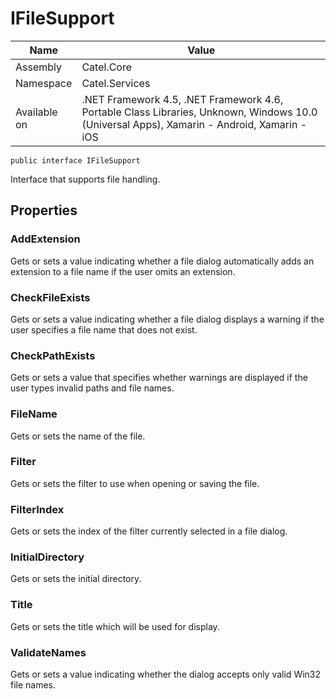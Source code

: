

# IFileSupport

Name|Value
---|---
Assembly|Catel.Core
Namespace|Catel.Services
Available on|.NET Framework 4.5, .NET Framework 4.6, Portable Class Libraries, Unknown, Windows 10.0 (Universal Apps), Xamarin - Android, Xamarin - iOS

```
public interface IFileSupport
```

Interface that supports file handling.



## Properties

### AddExtension

Gets or sets a value indicating whether a file dialog automatically adds an extension to a file name if the user omits an extension.



### CheckFileExists

Gets or sets a value indicating whether a file dialog displays a warning if the user specifies a file name that does not exist.



### CheckPathExists

Gets or sets a value that specifies whether warnings are displayed if the user types invalid paths and file names.



### FileName

Gets or sets the name of the file.



### Filter

Gets or sets the filter to use when opening or saving the file.



### FilterIndex

Gets or sets the index of the filter currently selected in a file dialog.



### InitialDirectory

Gets or sets the initial directory.



### Title

Gets or sets the title which will be used for display.



### ValidateNames

Gets or sets a value indicating whether the dialog accepts only valid Win32 file names.




